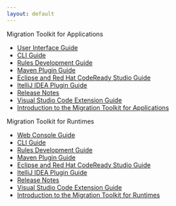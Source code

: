 ```yaml
---
layout: default
---
```


Migration Toolkit for Applications

- [User Interface Guide](docs/web-console-guide/master/index.html)
- [CLI Guide](docs/cli-guide/master/index.html)
- [Rules Development Guide](docs/rules-development-guide/master/index.html)
- [Maven Plugin Guide](docs/maven-guide/master/index.html)
- [Eclipse and Red Hat CodeReady Studio Guide](docs/eclipse-code-ready-studio-guide/master/index.html)
- [ItelliJ IDEA Plugin Guide](docs/intellij-idea-plugin-guide/master/index.html)
- [Release Notes](docs/release-notes/master/index.html)
- [Visual Studio Code Extension Guide](docs/vs-code-extension-guide/master/index.html)
- [Introduction to the Migration Toolkit for Applications](docs/getting-started-guide/master/index.html)

Migration Toolkit for Runtimes

- [Web Console Guide](docs/web-console-guide-{LC_PSN}/master/index.html)
- [CLI Guide](docs/cli-guide-{LC_PSN}/master/index.html)
- [Rules Development Guide](docs/rules-development-guide-{LC_PSN}/master/index.html)
- [Maven Plugin Guide](docs/maven-guide-{LC_PSN}/master/index.html)
- [Eclipse and Red Hat CodeReady Studio Guide](docs/eclipse-code-ready-studio-guide-{LC_PSN}/master/index.html)
- [ItelliJ IDEA Plugin Guide](docs/intellij-idea-plugin-guide-{LC_PSN}/master/index.html)
- [Release Notes](docs/release-notes-{LC_PSN}/master/index.html)
- [Visual Studio Code Extension Guide](docs/vs-code-extension-guide-{LC_PSN}/master/index.html)
- [Introduction to the Migration Toolkit for Runtimes](docs/getting-started-guide-{LC_PSN}/master/index.html)
